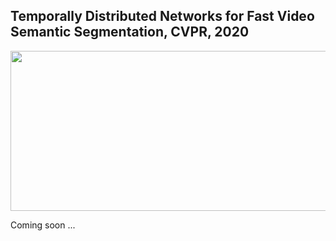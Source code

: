 ## Temporally Distributed Networks for Fast Video Semantic Segmentation, CVPR, 2020
<img src="https://github.com/feinanshan/TDNet/blob/master/teaser/cityscapes-4.gif" width=512 height=256 />

Coming soon ...

